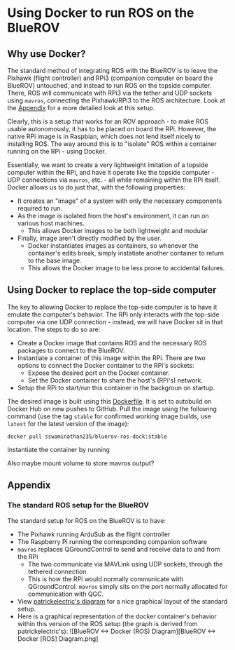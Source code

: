 # Using Docker to run ROS on the BlueROV

## Why use Docker?
The standard method of integrating ROS with the BlueROV is to leave the Pixhawk (flight controller) and RPi3 (companion computer on board the BlueROV) untouched, and instead to run ROS on the topside computer. There, ROS will communicate with RPi3 via the tether and UDP sockets using `mavros`, connecting the Pixhawk/RPi3 to the ROS architecture. Look at the [Appendix](#the-standard-ros-setup-for-the-bluerov) for a more detailed look at this setup.

Clearly, this is a setup that works for an ROV approach - to make ROS usable autonomously, it has to be placed on board the RPi. However, the native RPi image is in Raspbian, which does not lend itself nicely to installing ROS. The way around this is to "isolate" ROS within a container running on the RPi - using Docker.

Essentially, we want to create a very lightweight imitation of a topside computer within the RPi, and have it operate like the topside computer - UDP connections via `mavros`, etc. - all while remaining within the RPi itself. Docker allows us to do just that, with the following properties:
 - It creates an "image" of a system with only the necessary components required to run.
 - As the image is isolated from the host's environment, it can run on various host machines.
   - This allows Docker images to be both lightweight and modular
 - Finally, image aren't directly modified by the user.
   - Docker instantiates images as containers, so whenever the container's edits break, simply instatiate another container to return to the base image.
   - This allows the Docker image to be less prone to accidental failures.

## Using Docker to replace the top-side computer
The key to allowing Docker to replace the top-side computer is to have it emulate the computer's behavior. The RPi only interacts with the top-side computer via one UDP connection - instead, we will have Docker sit in that location. The steps to do so are:
 - Create a Docker image that contains ROS and the necessary ROS packages to connect to the BlueROV.
 - Instantiate a container of this image within the RPi. There are two options to connect the Docker container to the RPi's sockets:
   - Expose the desired port on the Docker container.
   - Set the Docker container to share the host's (RPi's) network.
 - Setup the RPi to start/run this container in the backgroun on startup.

The desired image is built using this [Dockerfile](https://github.com/SSModelGit/DokerFiles/blob/master/bluerov-ros-dock/Dockerfile). It is set to autobuild on Docker Hub on new pushes to GitHub. Pull the image using the following command (use the tag `stable` for confirmed working image builds, use `latest` for the latest version of the image):
```
docker pull sswaminathan235/bluerov-ros-dock:stable
```
Instantiate the container by running

Also maybe mount volume to store mavros output?

## Appendix
### The standard ROS setup for the BlueROV

The standard setup for ROS on the BlueROV is to have:
 - The Pixhawk running ArduSub as the flight controller
 - The Raspberry Pi running the corresponding companion software
 - `mavros` replaces QGroundControl to send and receive data to and from the RPi
   - The two communicate via MAVLink using UDP sockets, through the tethered connection
   - This is how the RPi would normally communicate with QGroundControl. `mavros` simply sits on the port normally allocated for communication with QGC.
 - View [patrickelectric's diagram](https://github.com/patrickelectric/bluerov_ros_playground/#software-layer-diagram) for a nice graphical layout of the standard setup.
 - Here is a graphical representation of the docker container's behavior within this version of the ROS setup (the graph is derived from patrickelectric's):
 ![BlueROV <-> Docker (ROS) Diagram][BlueROV <-> Docker [ROS] Diagram.png]
